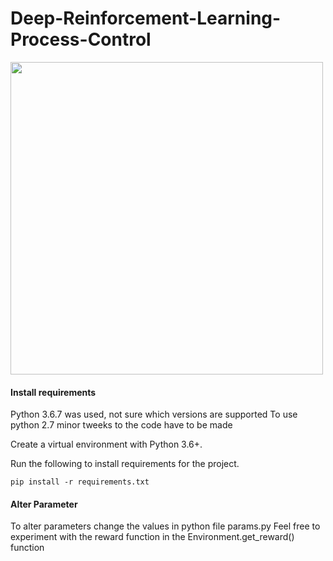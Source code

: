 # Deep-Reinforcement-Learning-Process-Control

<img src="https://github.com/emedd33/Deep-Reinforcement-Learning-Process-Control/blob/master/visualize/images/DescriptionImage.png" width="500">


#### Install requirements
Python 3.6.7 was used, not sure which versions are supported
To use python 2.7 minor tweeks to the code have to be made

Create a virtual environment with Python 3.6+.

Run the following to install requirements for the project.
```shell
pip install -r requirements.txt
```

#### Alter Parameter
To alter parameters change the values in python file params.py
Feel free to experiment with the reward function in the Environment.get_reward() function

